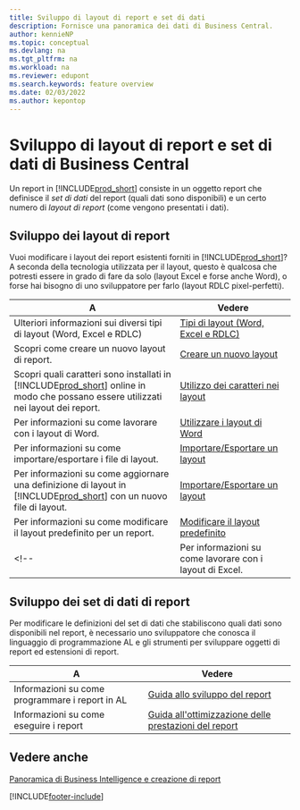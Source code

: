 ```yaml
---
title: Sviluppo di layout di report e set di dati
description: Fornisce una panoramica dei dati di Business Central.
author: kennieNP
ms.topic: conceptual
ms.devlang: na
ms.tgt_pltfrm: na
ms.workload: na
ms.reviewer: edupont
ms.search.keywords: feature overview
ms.date: 02/03/2022
ms.author: kepontop
---
```


# <a name="developing-business-central-report-layouts-and-datasets"></a>Sviluppo di layout di report e set di dati di Business Central

Un report in [!INCLUDE[prod_short](includes/prod_short.md)] consiste in un oggetto report che definisce il _set di dati_ del report (quali dati sono disponibili) e un certo numero di _layout di report_ (come vengono presentati i dati).  

## <a name="developing-report-layouts"></a>Sviluppo dei layout di report

Vuoi modificare i layout dei report esistenti forniti in [!INCLUDE[prod_short](includes/prod_short.md)]? A seconda della tecnologia utilizzata per il layout, questo è qualcosa che potresti essere in grado di fare da solo (layout Excel e forse anche Word), o forse hai bisogno di uno sviluppatore per farlo (layout RDLC pixel-perfetti).

| A | Vedere |
|--|--|
| Ulteriori informazioni sui diversi tipi di layout (Word, Excel e RDLC) | [Tipi di layout (Word, Excel e RDLC)](ui-manage-report-layouts.md) |
| Scopri come creare un nuovo layout di report. | [Creare un nuovo layout](ui-how-create-custom-report-layout.md) |
| Scopri quali caratteri sono installati in [!INCLUDE[prod_short](includes/prod_short.md)] online in modo che possano essere utilizzati nei layout dei report. | [Utilizzo dei caratteri nei layout](ui-fonts.md) |
| Per informazioni su come lavorare con i layout di Word. | [Utilizzare i layout di Word](ui-how-add-fields-word-report-layout.md) |
| Per informazioni su come importare/esportare i file di layout. | [Importare/Esportare un layout](ui-how-import-and-export-report-layout.md) |
| Per informazioni su come aggiornare una definizione di layout in [!INCLUDE[prod_short](includes/prod_short.md)] con un nuovo file di layout. | [Importare/Esportare un layout](ui-how-import-and-export-report-layout.md) |
| Per informazioni su come modificare il layout predefinito per un report. | [Modificare il layout predefinito](ui-how-change-layout-currently-used-report.md) |
<!-- | Per informazioni su come lavorare con i layout di Excel. | [Utilizzare i layout di Excel](ui-how-add-fields-word-report-layout.md) | -->

## <a name="developing-report-datasets"></a>Sviluppo dei set di dati di report

 Per modificare le definizioni del set di dati che stabiliscono quali dati sono disponibili nel report, è necessario uno sviluppatore che conosca il linguaggio di programmazione AL e gli strumenti per sviluppare oggetti di report ed estensioni di report.

| A | Vedere |
|--|--|
| Informazioni su come programmare i report in AL | [Guida allo sviluppo del report](/dynamics365/business-central/dev-itpro/developer/devenv-reports) |
| Informazioni su come eseguire i report | [Guida all'ottimizzazione delle prestazioni del report](/dynamics365/business-central/dev-itpro/performance/performance-developer#writing-efficient-reports) |

## <a name="see-also"></a>Vedere anche

[Panoramica di Business Intelligence e creazione di report](reports-use-reports.md)


[!INCLUDE[footer-include](includes/footer-banner.md)]
